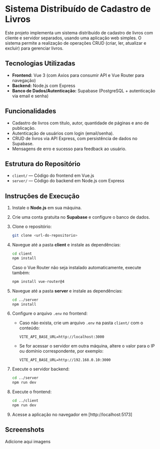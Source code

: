 # Sistema Distribuído de Cadastro de Livros

Este projeto implementa um sistema distribuído de cadastro de livros com cliente e servidor separados, usando uma aplicação web simples. O sistema permite a realização de operações CRUD (criar, ler, atualizar e excluir) para gerenciar livros.

## Tecnologias Utilizadas

- **Frontend:** Vue 3 (com Axios para consumir API e Vue Router para navegação)
- **Backend:** Node.js com Express
- **Banco de Dados/Autenticação:** Supabase (PostgreSQL + autenticação via email e senha)

## Funcionalidades

- Cadastro de livros com título, autor, quantidade de páginas e ano de publicação.
- Autenticação de usuários com login (email/senha).
- CRUD de livros via API Express, com persistência de dados no Supabase.
- Mensagens de erro e sucesso para feedback ao usuário.

## Estrutura do Repositório

- `client/` — Código do frontend em Vue.js
- `server/` — Código do backend em Node.js com Express

## Instruções de Execução

1. Instale o **Node.js** em sua máquina.
2. Crie uma conta gratuita no **Supabase** e configure o banco de dados.
3. Clone o repositório:
    ```bash
    git clone <url-do-repositorio>
    ```
4. Navegue até a pasta **client** e instale as dependências:
    ```bash
    cd client
    npm install
    ```
    Caso o Vue Router não seja instalado automaticamente, execute também:
    ```bash
    npm install vue-router@4
    ```
5. Navegue até a pasta **server** e instale as dependências:
    ```bash
    cd ../server
    npm install
    ```
6. Configure o arquivo `.env` no frontend:
    - Caso não exista, crie um arquivo `.env` na pasta `client/` com o conteúdo:
      ```
      VITE_API_BASE_URL=http://localhost:3000
      ```
    - Se for acessar o servidor em outra máquina, altere o valor para o IP ou domínio correspondente, por exemplo:
      ```
      VITE_API_BASE_URL=http://192.168.0.10:3000
      ```

7. Execute o servidor backend:
    ```bash
    cd ../server
    npm run dev
    ```
8. Execute o frontend:
    ```bash
    cd ../client
    npm run dev
    ```
9. Acesse a aplicação no navegador em [http://localhost:5173]

## Screenshots

Adicione aqui imagens